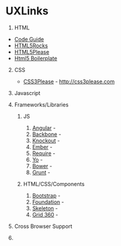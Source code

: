 # UXLinks

1)	HTML

  - [Code Guide](https://github.com/mdo/code-guide)
  - [HTML5Rocks](https://github.com/html5rocks)
  - [HTML5Please](https://github.com/h5bp/html5please)
  - [Html5 Boilerplate](https://github.com/h5bp/html5boilerplate.com)

2)	CSS

	- [CSS3Please](https://github.com/paulirish/css3please) - http://css3please.com	

3) 	Javascript

4)	Frameworks/Libraries

	1)	JS
	
		1)  [Angular]() - 
		2)  [Backbone]() - 
		3)  [Knockout]() - 
		4)  [Ember]() - 
		5)  [Require]() - 
		6)  [Yo]() - 
		7)  [Bower]() - 
		8)  [Grunt]() - 
		
	2)	HTML/CSS/Components
		
		1)	[Bootstrap]() - 
		2)	[Foundation]() - 
		3)	[Skeleton]() - 
		4)	[Grid 360]() - 
	
5)	Cross Browser Support
	
6)	
